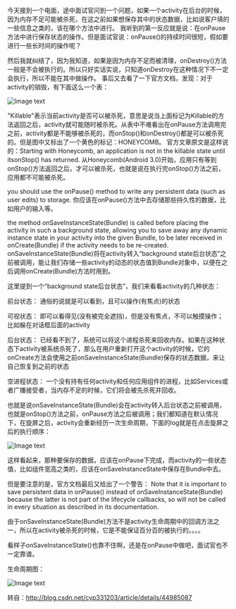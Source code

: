 
今天接到一个电面，途中面试官问到一个问题，如果一个activity在后台的时候，因为内存不足可能被杀死，在这之前如果想保存其中的状态数据，比如说客户填的一些信息之类的，该在哪个方法中进行。
 我听到的第一反应就是说：在onPause方法中进行保存状态的操作。但是面试官说：onPause()的持续时间很短，假如要进行一些长时间的操作呢？

然后我就纠结了，因为我知道，如果是因为内存不足而被清理，onDestroy()方法一般是不会被执行的。所以只好实话实说，只知道onDestroy在这种情况下不一定会执行，所以不能在其中做操作。
事后又去看了一下官方文档，发现：对于activity的销毁，有下面这么一个表：

![Image text](https://github.com/Don-Lee/Notes/Images/avtivity_killable.jpg)


"Killable"表示当前activity是否可以被杀死，意思是说当上面标记为Killable的方法返回之后，activity就可能随时被杀死。从表中不难看出在onPause方法调用完之前，activity都是不能够被杀死的，而onStop()和onDestroy()都是可以被杀死的。但是图中又标出了一个黄色的标记：HONEYCOMB。
官方文章原文是这样说的：Starting with Honeycomb, an application is not in the killable state until itsonStop() has returned. 
从Honeycomb(Android 3.0)开始，应用只有等到onStop()方法返回之后，才可以被杀死，也就是说在执行完onStop()方法之前，应用都不可能被杀死。

you should use the onPause() method to write any persistent data (such as user edits) to storage.
你应该在onPause()方法中去存储那些持久性的数据，比如用户的输入等。

the method onSaveInstanceState(Bundle) is called before placing the activity in such a background state, allowing you to save away any dynamic instance state in your activity into the given Bundle, to be later received in onCreate(Bundle) if the activity needs to be re-created.
onSaveInstanceState(Bundle)将在activity转入“background state后台状态”之前被调用，能让我们存储一些activity的动态的状态值到Bundle对象中，以便在之后调用onCreate(Bundle)方法时用到。

这里提到一个“background state后台状态”，我们来看看activity的几种状态：

前台状态：
通俗的说就是可以看到，且可以操作(有焦点)的状态

可视状态：
即可以看得见(没有被完全遮挡)，但是没有焦点，不可以触摸操作；比如躲在对话框后面的activity

后台状态：
已经看不到了，系统可以将这个进程杀死来回收内存。如果在这种状态下activity被系统杀死了，那么在用户重新打开这个activity的时候，它的onCreate方法会使用之前onSaveInstanceState(Bundle)保存的状态数据，来让自己恢复到之前的状态

空进程状态：
一个没有持有任何activity和任何应用组件的进程，比如Services或者广播接受者，当内存不足的时候，它们将会被先杀死并回收。

也就是说onSaveInstanceState(Bundle)会在activity转入后台状态之前被调用，也就是onStop()方法之前，onPause方法之后被调用；我们都知道在默认情况下，在旋屏之后，activity会重新经历一次生命周期，下面的log就是在点击旋屏之后的执行顺序：

![Image text](https://github.com/Don-Lee/Notes/Images/callback_order.jpg)

这样看起来，那种要保存的数据，应该在onPause下完成，而activity的一些状态值，比如组件宽高之类的，应该在onSaveInstanceState中保存在Bundle中去。

但是要注意的是，官方文档最后又给出了一个警告：
Note that it is important to save persistent data in onPause() instead of onSaveInstanceState(Bundle) because the latter is not part of the lifecycle callbacks, so will not be called in every situation as described in its documentation.

由于onSaveInstanceState(Bundle)方法不是activity生命周期中的回调方法之一，所以在activity被杀死的时候，它是不能保证百分百的被执行的。。。。

看样子onSaveInstanceState()也靠不住啊，还是在onPause中做吧，面试官也不一定靠谱。

生命周期图：

![Image text](https://github.com/Don-Lee/Notes/Images/activity_lifecycle.jpg)


转自：http://blog.csdn.net/cyp331203/article/details/44985087
